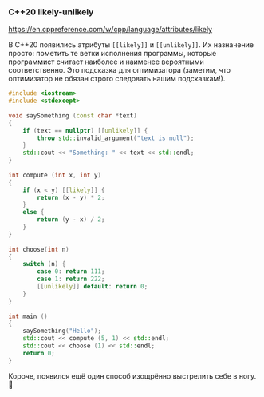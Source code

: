 ### C++20 likely-unlikely

https://en.cppreference.com/w/cpp/language/attributes/likely

В C++20 появились атрибуты `[[likely]]` и `[[unlikely]]`. Их назначение просто: пометить те ветки исполнения программы, которые программист считает наиболее и наименее вероятными соответственно. Это подсказка для оптимизатора (заметим, что оптимизатор не обязан строго следовать нашим подсказкам!).

```c++
#include <iostream>
#include <stdexcept>
 
void saySomething (const char *text)
{
    if (text == nullptr) [[unlikely]] {
        throw std::invalid_argument("text is null");
    }
    std::cout << "Something: " << text << std::endl;
}
 
int compute (int x, int y)
{
    if (x < y) [[likely]] {
        return (x - y) * 2;
    }
    else {
        return (y - x) / 2;
    }
}
 
int choose(int n)
{
    switch (n) {
        case 0: return 111;
        case 1: return 222;
        [[unlikely]] default: return 0;
    }
}
 
int main ()
{
    saySomething("Hello");
    std::cout << compute (5, 1) << std::endl;
    std::cout << choose (1) << std::endl;
    return 0;
}
```

Короче, появился ещё один способ изощрённо выстрелить себе в ногу. 🙂
